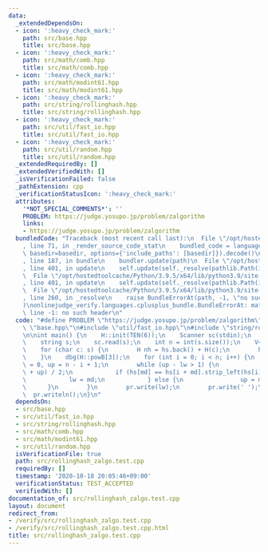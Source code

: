 ```yaml
---
data:
  _extendedDependsOn:
  - icon: ':heavy_check_mark:'
    path: src/base.hpp
    title: src/base.hpp
  - icon: ':heavy_check_mark:'
    path: src/math/comb.hpp
    title: src/math/comb.hpp
  - icon: ':heavy_check_mark:'
    path: src/math/modint61.hpp
    title: src/math/modint61.hpp
  - icon: ':heavy_check_mark:'
    path: src/string/rollinghash.hpp
    title: src/string/rollinghash.hpp
  - icon: ':heavy_check_mark:'
    path: src/util/fast_io.hpp
    title: src/util/fast_io.hpp
  - icon: ':heavy_check_mark:'
    path: src/util/random.hpp
    title: src/util/random.hpp
  _extendedRequiredBy: []
  _extendedVerifiedWith: []
  _isVerificationFailed: false
  _pathExtension: cpp
  _verificationStatusIcon: ':heavy_check_mark:'
  attributes:
    '*NOT_SPECIAL_COMMENTS*': ''
    PROBLEM: https://judge.yosupo.jp/problem/zalgorithm
    links:
    - https://judge.yosupo.jp/problem/zalgorithm
  bundledCode: "Traceback (most recent call last):\n  File \"/opt/hostedtoolcache/Python/3.9.5/x64/lib/python3.9/site-packages/onlinejudge_verify/documentation/build.py\"\
    , line 71, in _render_source_code_stat\n    bundled_code = language.bundle(stat.path,\
    \ basedir=basedir, options={'include_paths': [basedir]}).decode()\n  File \"/opt/hostedtoolcache/Python/3.9.5/x64/lib/python3.9/site-packages/onlinejudge_verify/languages/cplusplus.py\"\
    , line 187, in bundle\n    bundler.update(path)\n  File \"/opt/hostedtoolcache/Python/3.9.5/x64/lib/python3.9/site-packages/onlinejudge_verify/languages/cplusplus_bundle.py\"\
    , line 401, in update\n    self.update(self._resolve(pathlib.Path(included), included_from=path))\n\
    \  File \"/opt/hostedtoolcache/Python/3.9.5/x64/lib/python3.9/site-packages/onlinejudge_verify/languages/cplusplus_bundle.py\"\
    , line 401, in update\n    self.update(self._resolve(pathlib.Path(included), included_from=path))\n\
    \  File \"/opt/hostedtoolcache/Python/3.9.5/x64/lib/python3.9/site-packages/onlinejudge_verify/languages/cplusplus_bundle.py\"\
    , line 260, in _resolve\n    raise BundleErrorAt(path, -1, \"no such header\"\
    )\nonlinejudge_verify.languages.cplusplus_bundle.BundleErrorAt: math/comb.hpp:\
    \ line -1: no such header\n"
  code: "#define PROBLEM \"https://judge.yosupo.jp/problem/zalgorithm\"\n\n#include\
    \ \"base.hpp\"\n#include \"util/fast_io.hpp\"\n#include \"string/rollinghash.hpp\"\
    \n\nint main() {\n    H::init(TEN(6));\n    Scanner sc(stdin);\n    Printer pr(stdout);\n\
    \    string s;\n    sc.read(s);\n    int n = int(s.size());\n    V<H> hs = {H()};\n\
    \    for (char c: s) {\n        H nh = hs.back() + H(c);\n        hs.push_back(nh);\n\
    \    }\n    dbg(H::powB[3]);\n    for (int i = 0; i < n; i++) {\n        int lw\
    \ = 0, up = n - i + 1;\n        while (up - lw > 1) {\n            int md = (lw\
    \ + up) / 2;\n            if (hs[md] == hs[i + md].strip_left(hs[i])) {\n    \
    \            lw = md;\n            } else {\n                up = md;\n      \
    \      }\n        }\n        pr.write(lw);\n        pr.write(' ');\n    }\n  \
    \  pr.writeln();\n}\n"
  dependsOn:
  - src/base.hpp
  - src/util/fast_io.hpp
  - src/string/rollinghash.hpp
  - src/math/comb.hpp
  - src/math/modint61.hpp
  - src/util/random.hpp
  isVerificationFile: true
  path: src/rollinghash_zalgo.test.cpp
  requiredBy: []
  timestamp: '2020-10-18 20:05:46+09:00'
  verificationStatus: TEST_ACCEPTED
  verifiedWith: []
documentation_of: src/rollinghash_zalgo.test.cpp
layout: document
redirect_from:
- /verify/src/rollinghash_zalgo.test.cpp
- /verify/src/rollinghash_zalgo.test.cpp.html
title: src/rollinghash_zalgo.test.cpp
---
```

